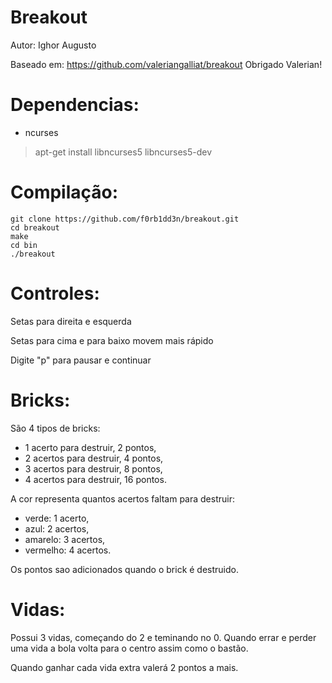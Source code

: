 # Breakout

Autor: Ighor Augusto

Baseado em: https://github.com/valeriangalliat/breakout
Obrigado Valerian!

# Dependencias: 

- ncurses

> apt-get install libncurses5 libncurses5-dev

# Compilação:

    git clone https://github.com/f0rb1dd3n/breakout.git
    cd breakout
    make
    cd bin
    ./breakout

# Controles: 

Setas para direita e esquerda

Setas para cima e para baixo movem mais rápido

Digite "p" para pausar e continuar

# Bricks:

São 4 tipos de bricks:

- 1 acerto para destruir, 2 pontos,
- 2 acertos para destruir, 4 pontos,
- 3 acertos para destruir, 8 pontos,
- 4 acertos para destruir, 16 pontos.

A cor representa quantos acertos faltam para destruir:

- verde:        1 acerto,
- azul:         2 acertos,
- amarelo:      3 acertos,
- vermelho:     4 acertos.

Os pontos sao adicionados quando o brick é destruido.

# Vidas: 

Possui 3 vidas, começando do 2 e teminando no 0.
Quando errar e perder uma vida a bola volta para o centro
assim como o bastão.

Quando ganhar cada vida extra valerá 2 pontos a mais.
